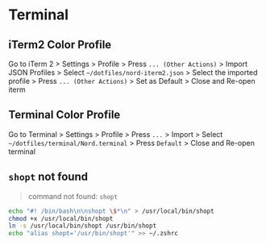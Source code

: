 # Terminal

## iTerm2 Color Profile

Go to iTerm 2 > Settings > Profile > Press `... (Other Actions)` > Import JSON Profiles > Select `~/dotfiles/nord-iterm2.json` > Select the imported profile > Press `... (Other Actions)` > Set as Default > Close and Re-open iterm

## Terminal Color Profile

Go to Terminal > Settings > Profile > Press `...` > Import > Select `~/dotfiles/terminal/Nord.terminal` > Press `Default` > Close and Re-open terminal

## `shopt` not found

> command not found: `shopt`

```sh
echo "#! /bin/bash\n\nshopt \$*\n" > /usr/local/bin/shopt
chmod +x /usr/local/bin/shopt
ln -s /usr/local/bin/shopt /usr/bin/shopt
echo "alias shopt='/usr/bin/shopt'" >> ~/.zshrc
```
